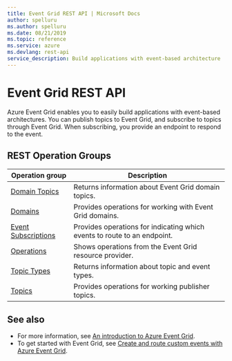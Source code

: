```yaml
---
title: Event Grid REST API | Microsoft Docs
author: spelluru
ms.author: spelluru
ms.date: 08/21/2019
ms.topic: reference
ms.service: azure
ms.devlang: rest-api
service_description: Build applications with event-based architecture
---
```


# Event Grid REST API

Azure Event Grid enables you to easily build applications with event-based architectures. You can publish topics to Event Grid, and subscribe to topics through Event Grid. When subscribing, you provide an endpoint to respond to the event. 

## REST Operation Groups 

| Operation group | Description                                                        |
|-----------------|--------------------------------------------------------------------|
| [Domain Topics](xref:management.azure.com.eventgrid.controlplane-version2021-10-15-preview.domaintopics)  | Returns information about Event Grid domain topics. |
| [Domains](xref:management.azure.com.eventgrid.controlplane-version2021-10-15-preview.domains) | Provides operations for working with Event Grid domains. |
| [Event Subscriptions](xref:management.azure.com.eventgrid.controlplane-version2021-10-15-preview.eventsubscriptions) | Provides operations for indicating which events to route to an endpoint. |
| [Operations](xref:management.azure.com.eventgrid.controlplane-version2021-10-15-preview.operations) | Shows operations from the Event Grid resource provider. |
| [Topic Types](xref:management.azure.com.eventgrid.controlplane-version2021-10-15-preview.topictypes) | Returns information about topic and event types. |
| [Topics](xref:management.azure.com.eventgrid.controlplane-version2021-10-15-preview.topics) | Provides operations for working publisher topics. |

## See also

- For more information, see [An introduction to Azure Event Grid](/azure/event-grid/overview).
- To get started with Event Grid, see [Create and route custom events with Azure Event Grid](/azure/event-grid/custom-event-quickstart).
